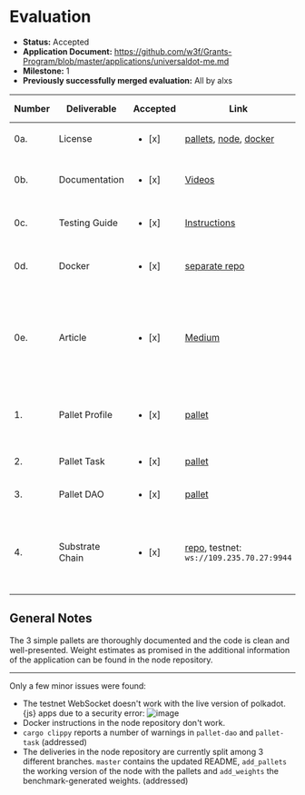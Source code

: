 # Evaluation

- **Status:** Accepted
- **Application Document:** https://github.com/w3f/Grants-Program/blob/master/applications/universaldot-me.md
- **Milestone:** 1
- **Previously successfully merged evaluation:** All by alxs

| Number | Deliverable | Accepted | Link | Evaluation Notes |
| ------ | ----------- | -------- | ---- |----------------- |
| 0a. | License | <ul><li>[x] </li></ul> | [pallets](https://github.com/UniversalDot/pallets/blob/master/LICENSE), [node](https://github.com/UniversalDot/universal-dot-node/blob/master/LICENSE), [docker](https://github.com/UniversalDot/compose-service/LICENSE) | Apache 2.0, Unlicense
| 0b. | Documentation |<ul><li>[x] </li></ul>| [Videos](https://youtube.com/playlist?list=PLecEhYhLLqu72Vh0nqgSHS1jv76DTDyvj) | Pallets contain extensive inline documentation
| 0c. | Testing Guide |<ul><li>[x] </li></ul>| [Instructions](https://github.com/UniversalDot/pallets#testing) | All 3 pallets have >80% coverage
| 0d. | Docker |<ul><li>[x] </li></ul>| [separate repo](https://github.com/UniversalDot/compose-service) | Successfully ran the node following the README
| 0e. | Article |<ul><li>[x] </li></ul>| [Medium](https://medium.com/universaldot/universaldot-dapp-overview-1acf40cb1a61) | Does not mention the grant at all, so no need to wait to publish it until the milestone is accepted.
| 1. | Pallet Profile |<ul><li>[x] </li></ul>| [pallet](https://github.com/UniversalDot/pallets/tree/master/profile) | All 3 pallets meet the specification provided in the application.
| 2. | Pallet Task |<ul><li>[x] </li></ul>| [pallet](https://github.com/UniversalDot/pallets/tree/master/task) |
| 3. | Pallet DAO |<ul><li>[x] </li></ul>| [pallet](https://github.com/UniversalDot/pallets/tree/master/dao) |
| 4. | Substrate Chain |<ul><li>[x] </li></ul>| [repo](https://github.com/UniversalDot/universal-dot-node/tree/76378ec87cbe959f98e7c76ed0fc26929b094296), testnet: `ws://109.235.70.27:9944` | WS doesn't work with polkadot.js apps, though deployment shouldn't be a deliverable.

## General Notes

The 3 simple pallets are thoroughly documented and the code is clean and well-presented.
Weight estimates as promised in the additional information of the application can be found in the node repository.

---

Only a few minor issues were found:
- The testnet WebSocket doesn't work with the live version of polkadot.{js} apps due to a security error:
  ![image](https://user-images.githubusercontent.com/15819210/154098596-90c2343d-16c7-43a1-bf5d-219008c610e3.png)
- Docker instructions in the node repository don't work.
- `cargo clippy` reports a number of warnings in `pallet-dao` and `pallet-task` (addressed)
- The deliveries in the node repository are currently split among 3 different branches. `master` contains the updated README, `add_pallets` the working version of the node with the pallets and `add_weights` the benchmark-generated weights. (addressed)
